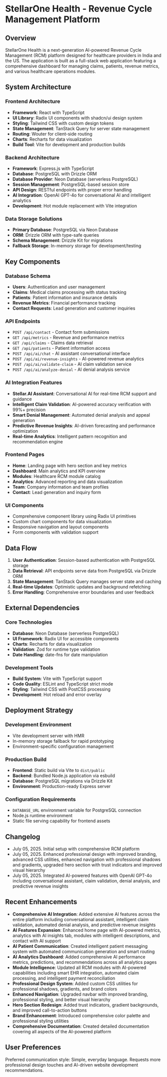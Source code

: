 # StellarOne Health - Revenue Cycle Management Platform

## Overview

StellarOne Health is a next-generation AI-powered Revenue Cycle Management (RCM) platform designed for healthcare providers in India and the US. The application is built as a full-stack web application featuring a comprehensive dashboard for managing claims, patients, revenue metrics, and various healthcare operations modules.

## System Architecture

### Frontend Architecture
- **Framework**: React with TypeScript
- **UI Library**: Radix UI components with shadcn/ui design system
- **Styling**: Tailwind CSS with custom design tokens
- **State Management**: TanStack Query for server state management
- **Routing**: Wouter for client-side routing
- **Charts**: Recharts for data visualization
- **Build Tool**: Vite for development and production builds

### Backend Architecture
- **Framework**: Express.js with TypeScript
- **Database**: PostgreSQL with Drizzle ORM
- **Database Provider**: Neon Database (serverless PostgreSQL)
- **Session Management**: PostgreSQL-based session store
- **API Design**: RESTful endpoints with proper error handling
- **AI Integration**: OpenAI GPT-4o for conversational AI and intelligent analytics
- **Development**: Hot module replacement with Vite integration

### Data Storage Solutions
- **Primary Database**: PostgreSQL via Neon Database
- **ORM**: Drizzle ORM with type-safe queries
- **Schema Management**: Drizzle Kit for migrations
- **Fallback Storage**: In-memory storage for development/testing

## Key Components

### Database Schema
- **Users**: Authentication and user management
- **Claims**: Medical claims processing with status tracking
- **Patients**: Patient information and insurance details
- **Revenue Metrics**: Financial performance tracking
- **Contact Requests**: Lead generation and customer inquiries

### API Endpoints
- `POST /api/contact` - Contact form submissions
- `GET /api/metrics` - Revenue and performance metrics
- `GET /api/claims` - Claims data retrieval
- `GET /api/patients` - Patient information access
- `POST /api/ai/chat` - AI assistant conversational interface
- `POST /api/ai/revenue-insights` - AI-powered revenue analytics
- `POST /api/ai/validate-claim` - AI claim validation service
- `POST /api/ai/analyze-denial` - AI denial analysis service

### AI Integration Features
- **Stellar.AI Assistant**: Conversational AI for real-time RCM support and guidance
- **Intelligent Claim Validation**: AI-powered accuracy verification with 99%+ precision
- **Smart Denial Management**: Automated denial analysis and appeal generation
- **Predictive Revenue Insights**: AI-driven forecasting and performance optimization
- **Real-time Analytics**: Intelligent pattern recognition and recommendation engine

### Frontend Pages
- **Home**: Landing page with hero section and key metrics
- **Dashboard**: Main analytics and KPI overview
- **Modules**: Healthcare RCM module catalog
- **Analytics**: Advanced reporting and data visualization
- **Team**: Company information and team profiles
- **Contact**: Lead generation and inquiry form

### UI Components
- Comprehensive component library using Radix UI primitives
- Custom chart components for data visualization
- Responsive navigation and layout components
- Form components with validation support

## Data Flow

1. **User Authentication**: Session-based authentication with PostgreSQL storage
2. **Data Retrieval**: API endpoints serve data from PostgreSQL via Drizzle ORM
3. **State Management**: TanStack Query manages server state and caching
4. **Real-time Updates**: Optimistic updates and background refetching
5. **Error Handling**: Comprehensive error boundaries and user feedback

## External Dependencies

### Core Technologies
- **Database**: Neon Database (serverless PostgreSQL)
- **UI Framework**: Radix UI for accessible components
- **Charts**: Recharts for data visualization
- **Validation**: Zod for runtime type validation
- **Date Handling**: date-fns for date manipulation

### Development Tools
- **Build System**: Vite with TypeScript support
- **Code Quality**: ESLint and TypeScript strict mode
- **Styling**: Tailwind CSS with PostCSS processing
- **Development**: Hot reload and error overlay

## Deployment Strategy

### Development Environment
- Vite development server with HMR
- In-memory storage fallback for rapid prototyping
- Environment-specific configuration management

### Production Build
- **Frontend**: Static build via Vite to `dist/public`
- **Backend**: Bundled Node.js application via esbuild
- **Database**: PostgreSQL migrations via Drizzle Kit
- **Environment**: Production-ready Express server

### Configuration Requirements
- `DATABASE_URL` environment variable for PostgreSQL connection
- Node.js runtime environment
- Static file serving capability for frontend assets

## Changelog

- July 05, 2025. Initial setup with comprehensive RCM platform
- July 05, 2025. Enhanced professional design with improved branding, advanced CSS utilities, enhanced navigation with professional shadows and gradients, upgraded hero section with trust indicators and improved visual hierarchy
- July 05, 2025. Integrated AI-powered features with OpenAI GPT-4o including conversational assistant, claim validation, denial analysis, and predictive revenue insights

## Recent Enhancements

- **Comprehensive AI Integration**: Added extensive AI features across the entire platform including conversational assistant, intelligent claim validation, automated denial analysis, and predictive revenue insights
- **AI Features Expansion**: Enhanced home page with AI-powered metrics, analytics with AI insights tab, modules with intelligent descriptions, and contact with AI support
- **AI Patient Communication**: Created intelligent patient messaging system with automated communication generation and smart routing
- **AI Analytics Dashboard**: Added comprehensive AI performance metrics, predictions, and recommendations across all analytics pages
- **Module Intelligence**: Updated all RCM modules with AI-powered capabilities including smart EHR integration, automated claim processing, and intelligent payment reconciliation
- **Professional Design System**: Added custom CSS utilities for professional shadows, gradients, and brand colors
- **Enhanced Navigation**: Upgraded navbar with improved branding, professional styling, and better visual hierarchy  
- **Hero Section Redesign**: Added trust indicators, gradient backgrounds, and improved call-to-action buttons
- **Brand Enhancement**: Introduced comprehensive color palette and professional styling utilities
- **Comprehensive Documentation**: Created detailed documentation covering all aspects of the AI-powered platform

## User Preferences

Preferred communication style: Simple, everyday language.
Requests more professional design touches and AI-driven website development recommendations.